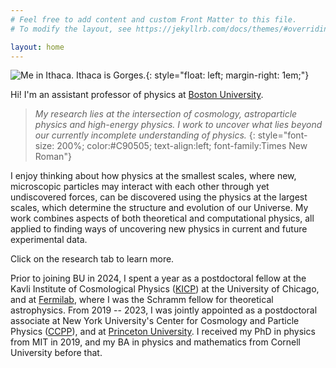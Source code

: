 ```yaml
---
# Feel free to add content and custom Front Matter to this file.
# To modify the layout, see https://jekyllrb.com/docs/themes/#overriding-theme-defaults

layout: home
---
```


![Me in Ithaca. Ithaca is Gorges.](/images/washington_sq_park.jpg){: style="float: left; margin-right: 1em;"}
<!-- ![Me in Ithaca. Ithaca is Gorges.](/images/ithaca.jpg){:style="width: 600px; display: block; margin-left:auto; margin-right:auto"} -->

Hi! I'm an assistant professor of physics at [Boston University](https://www.bu.edu/physics/). 

>*My research lies at the intersection of cosmology, astroparticle physics and high-energy physics. I work to uncover what lies beyond our currently incomplete understanding of physics.*
{: style="font-size: 200%; color:#C90505; text-align:left; font-family:Times New Roman"}

I enjoy thinking about how physics at the smallest scales, where new, microscopic particles may interact with each other through yet undiscovered forces, can be discovered using the physics at the largest scales, which determine the structure and evolution of our Universe. My work combines aspects of both theoretical and computational physics, all applied to finding ways of uncovering new physics in current and future experimental data. 

Click on the research tab to learn more. 

Prior to joining BU in 2024, I spent a year as a postdoctoral fellow at the Kavli Institute of Cosmological Physics ([KICP](https://kavlicosmo.uchicago.edu/)) at the University of Chicago, and at [Fermilab](https://theory.fnal.gov/), where I was the Schramm fellow for theoretical astrophysics. From 2019 -- 2023, I was jointly appointed as a postdoctoral associate at New York University's Center for Cosmology and Particle Physics ([CCPP](https://cosmo.nyu.edu)), and at [Princeton University](https://www.mariangelalisanti.com/). I received my PhD in physics from MIT in 2019, and my BA in physics and mathematics from Cornell University before that. 
